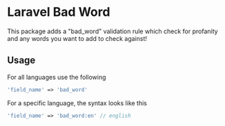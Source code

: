# Laravel Bad Word

This package adds a "bad_word" validation rule which check for profanity and any words you want to add to check against!

## Usage

For all languages use the following

```php
'field_name' => 'bad_word'
```

For a specific language, the syntax looks like this

```php
'field_name' => 'bad_word:en' // english
```
